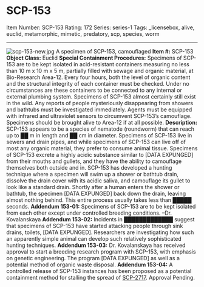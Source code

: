 # SCP-153
Item Number: SCP-153
Rating: 172
Series: series-1
Tags: _licensebox, alive, euclid, metamorphic, mimetic, predatory, scp, species, worm

---

![scp-153-new.jpg](https://scp-wiki.wdfiles.com/local--files/scp-153/scp-153-new.jpg)
A specimen of SCP-153, camouflaged
**Item #:** SCP-153
**Object Class:** Euclid
**Special Containment Procedures:** Specimens of SCP-153 are to be kept isolated in acid-resistant containers measuring no less than 10 m x 10 m x 5 m, partially filled with sewage and organic material, at Bio-Research Area-12. Every four hours, both the level of organic content and the structural integrity of each container must be checked. Under no circumstances are these containers to be connected to any internal or external plumbing system.
Specimens of SCP-153 almost certainly still exist in the wild. Any reports of people mysteriously disappearing from showers and bathtubs must be investigated immediately. Agents must be equipped with infrared and ultraviolet sensors to circumvent SCP-153’s camouflage. Specimens should be brought alive to Area-12 if at all possible.
**Description:** SCP-153 appears to be a species of nematode (roundworm) that can reach up to ██ m in length and ██ cm in diameter. Specimens of SCP-153 live in sewers and drain pipes, and while specimens of SCP-153 can live off of most any organic material, they prefer to consume animal tissue.
Specimens of SCP-153 excrete a highly acidic substance similar to [DATA EXPUNGED] from their mouths and gullets, and they have the ability to camouflage themselves both outside and in. SCP-153 has developed a hunting technique where a specimen will swim up a shower or bathtub drain, dissolve the drain cover with its acidic saliva, and camouflage its gullet to look like a standard drain. Shortly after a human enters the shower or bathtub, the specimen [DATA EXPUNGED] back down the drain, leaving almost nothing behind. This entire process usually takes less than █████ seconds.
**Addendum 153-01:** Specimens of SCP-153 are to be kept isolated from each other except under controlled breeding conditions. –Dr. Kovalanskaya
**Addendum 153-02:** Incidents in █████████████ suggest that specimens of SCP-153 have started attacking people through sink drains, toilets, [DATA EXPUNGED]. Researchers are investigating how such an apparently simple animal can develop such relatively sophisticated hunting techniques.
**Addendum 153-03:** Dr. Kovalanskaya has received approval to start a breeding research program with SCP-153, with emphasis on genetic engineering. The program [DATA EXPUNGED] as well as a potential method of organic waste disposal.
**Addendum 153-04:** A controlled release of SCP-153 instances has been proposed as a potential containment method for stalling the spread of [SCP-2717](/scp-2717). Approval Pending.